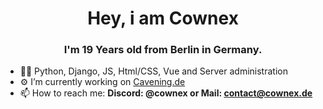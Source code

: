 <h1 align="center">Hey, i am Cownex</h1>
<h3 align="center">I'm 19 Years old from Berlin in Germany.</h3>

- 🧑‍💻 Python, Django, JS, Html/CSS, Vue and Server administration
- ⚙️ I’m currently working on [Cavening.de](https://cavening.de)
- 📫 How to reach me: **Discord: @cownex or Mail: contact@cownex.de**
